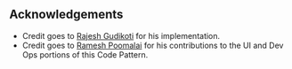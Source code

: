 ## Acknowledgements

* Credit goes to [Rajesh Gudikoti](https://www.linkedin.com/in/rajesh-gudikoti-2b20028/) for his implementation. 
* Credit goes to [Ramesh Poomalai](https://www.linkedin.com/in/rameshpoomalai/) for his contributions to the UI and Dev Ops portions of this Code Pattern.
